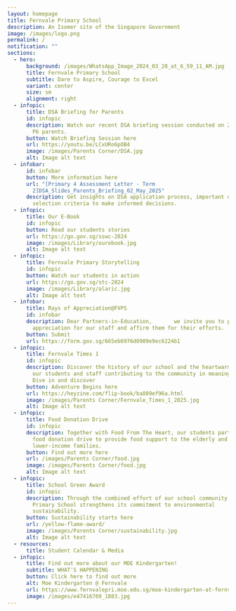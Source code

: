 ```yaml
---
layout: homepage
title: Fernvale Primary School
description: An Isomer site of the Singapore Government
image: /images/logo.png
permalink: /
notification: ""
sections:
  - hero:
      background: /images/WhatsApp_Image_2024_03_28_at_6_59_11_AM.jpg
      title: Fernvale Primary School
      subtitle: Dare to Aspire, Courage to Excel
      variant: center
      size: sm
      alignment: right
  - infopic:
      title: DSA Briefing for Parents
      id: infopic
      description: Watch our recent DSA briefing session conducted on 2 May for P5 and
        P6 parents.
      button: Watch Briefing Session here
      url: https://youtu.be/LCxURo6pOB4
      image: /images/Parents Corner/DSA.jpg
      alt: Image alt text
  - infobar:
      id: infobar
      button: More information here
      url: "[Primary 4 Assessment Letter - Term
        2]DSA_Slides_Parents_Briefing_02_May_2025"
      description: Get insights on DSA application process, important dates, and
        selection criteria to make informed decisions.
  - infopic:
      title: Our E-Book
      id: infopic
      button: Read our students stories
      url: https://go.gov.sg/sswc-2024
      image: /images/Library/ourebook.jpg
      alt: Image alt text
  - infopic:
      title: Fernvale Primary Storytelling
      id: infopic
      button: Watch our students in action
      url: https://go.gov.sg/stc-2024
      image: /images/Library/alaric.jpg
      alt: Image alt text
  - infobar:
      title: Rays of Appreciation@FVPS
      id: infobar
      description: Dear Partners-in-Education,       we invite you to pen a note of
        appreciation for our staff and affirm them for their efforts.
      button: Submit
      url: https://form.gov.sg/665eb6976d0909e9ec6224b1
  - infopic:
      title: Fernvale Times 1
      id: infopic
      description: Discover the history of our school and the heartwarming stories of
        our students and staff contributing to the community in meaningful ways.
        Dive in and discover
      button: Adventure Begins here
      url: https://heyzine.com/flip-book/ba809ef96a.html
      image: /images/Parents Corner/Fernvale_Times_1_2025.jpg
      alt: Image alt text
  - infopic:
      title: Food Donation Drive
      id: infopic
      description: Together with Food From The Heart, our students participated in a
        food donation drive to provide food support to the elderly and
        lower-income families.
      button: Find out more here
      url: /images/Parents Corner/food.jpg
      image: /images/Parents Corner/food.jpg
      alt: Image alt text
  - infopic:
      title: School Green Award
      id: infopic
      description: Through the combined effort of our school community, Fernvale
        Primary School strengthens its commitment to environmental
        sustainability.
      button: Sustainability starts here
      url: /yellow-flame-award/
      image: /images/Parents Corner/sustainability.jpg
      alt: Image alt text
  - resources:
      title: Student Calendar & Media
  - infopic:
      title: Find out more about our MOE Kindergarten!
      subtitle: WHAT'S HAPPENING
      button: Click here to find out more
      alt: Moe Kindergarten @ Fernvale
      url: https://www.fernvalepri.moe.edu.sg/moe-kindergarten-at-fernvale/about-us/
      image: /images/e47416769_1883.jpg
---
```

